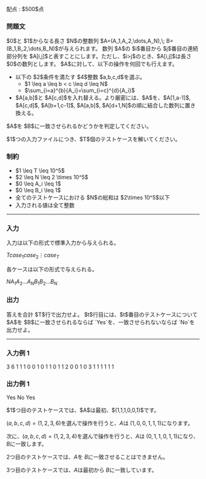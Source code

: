 
<div>

<span>

<span>

<p>
配点 : $500$点
</p>

<div>

<section>

### **問題文**

<p>
$0$と $1$からなる長さ $N$の整数列 $A=(A_1,A_2,\dots,A_N),\; B=(B_1,B_2,\dots,B_N)$が与えられます。
数列 $A$の $i$番目から $j$番目の連続部分列を $A[i,j]$と表すことにします。ただし、$i>j$のとき、$A[i,j]$は長さ $0$の数列とします。
$A$に対して、以下の操作を何回でも行えます。
</p>

<ul>

<li>
以下の $2$条件を満たす $4$整数 $a,b,c,d$を選ぶ。 
<ul>

<li>
$1 \leq a \leq b < c \leq d \leq N$
</li>

<li>
$\sum_{i=a}^{b}{A_i}=\sum_{i=c}^{d}{A_i}$
</li>

</ul>

</li>

<li>
$A[a,b]$と $A[c,d]$を入れ替える。より厳密には、$A$を、$A[1,a-1]$, $A[c,d]$, $A[b+1,c-1]$, $A[a,b]$, $A[d+1,N]$の順に結合した数列に置き換える。 
</li>

</ul>

<p>
$A$を $B$に一致させられるかどうかを判定してください。
</p>

<p>
$1$つの入力ファイルにつき、$T$個のテストケースを解いてください。
</p>

</section>

</div>

<div>

<section>

### **制約**

<ul>

<li>
$1 \leq T \leq 10^5$
</li>

<li>
$2 \leq N \leq 2 \times 10^5$
</li>

<li>
$0 \leq A_i \leq 1$
</li>

<li>
$0 \leq B_i \leq 1$
</li>

<li>
全てのテストケースにおける $N$の総和は $2\times 10^5$以下
</li>

<li>
入力される値は全て整数
</li>

</ul>

</section>

</div>

---

<div>

<div>

<section>

### **入力**

<p>
入力は以下の形式で標準入力から与えられる。
</p>

<div>

$T$$case_1$$case_2$$\vdots$$case_T$
</div>

<p>
各ケースは以下の形式で与えられる。
</p>

<div>

$N$$A_1$$A_2$$\dots$$A_N$$B_1$$B_2$$\dots$$B_N$
</div>

</section>

</div>

<div>

<section>

### **出力**

<p>
答えを合計 $T$行で出力せよ。
$t$行目には、$t$番目のテストケースについて $A$を $B$に一致させられるならば `Yes`を、一致させられないならば `No`を出力せよ。
</p>

</section>

</div>

</div>

---

<div>

<section>

### **入力例 1**

<div>

3
6
1 1 1 0 0 1
0 1 1 0 1 1
2
0 0
1 0
3
1 1 1
1 1 1

</div>

</section>

</div>

<div>

<section>

### **出力例 1**

<div>

Yes
No
Yes

</div>

<p>
$1$つ目のテストケースでは、$A$は最初、$(1,1,1,0,0,1)$です。

$(a,b,c,d)=(1,2,3,6)$を選んで操作を行うと、$A$は $(1,0,0,1,1,1)$になります。

次に、$(a,b,c,d)=(1,2,3,4)$を選んで操作を行うと、$A$は $(0,1,1,0,1,1)$になり、$B$に一致します。

$2$つ目のテストケースでは、$A$を $B$に一致させることはできません。

$3$つ目のテストケースでは、$A$は最初から $B$に一致しています。
</p>

</section>

</div>

</span>

</span>

</div>
